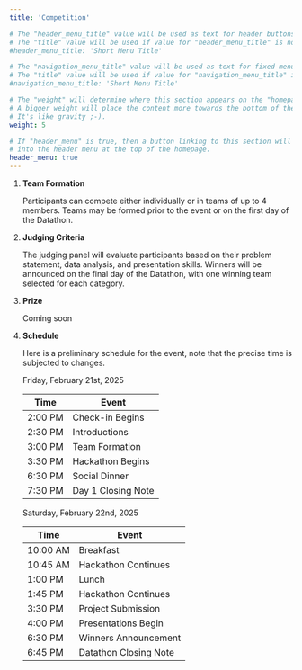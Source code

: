 ```yaml
---
title: 'Competition'

# The "header_menu_title" value will be used as text for header buttons.
# The "title" value will be used if value for "header_menu_title" is not provided.
#header_menu_title: 'Short Menu Title'

# The "navigation_menu_title" value will be used as text for fixed menu items.
# The "title" value will be used if value for "navigation_menu_title" is not provided.
#navigation_menu_title: 'Short Menu Title'

# The "weight" will determine where this section appears on the "homepage".
# A bigger weight will place the content more towards the bottom of the page.
# It's like gravity ;-).
weight: 5

# If "header_menu" is true, then a button linking to this section will be placed
# into the header menu at the top of the homepage.
header_menu: true
---
```


1. **Team Formation**   

    Participants can compete either individually or in teams of up to 4 members. Teams may be formed prior to the event or 
    on the first day of the Datathon. 

2. **Judging Criteria**

    The judging panel will evaluate participants based on their problem statement, data analysis, and presentation skills. 
    Winners will be announced on the final day of the Datathon, with one winning team selected for each category.

3. **Prize**

    Coming soon

4. **Schedule**

    Here is a preliminary schedule for the event, note that the precise time is subjected to changes.

    Friday, February 21st, 2025

    | Time     | Event               | 
    | -------- | ------------------- |
    | 2:00 PM  | Check-in Begins     |
    | 2:30 PM  | Introductions       |
    | 3:00 PM  | Team Formation      |
    | 3:30 PM  | Hackathon Begins    |
    | 6:30 PM  | Social Dinner       |
    | 7:30 PM  | Day 1 Closing Note  |



    Saturday, February 22nd, 2025

    | Time     | Event                |
    | -------- | -------------------  |
    | 10:00 AM | Breakfast            |
    | 10:45 AM | Hackathon Continues  |
    | 1:00 PM  | Lunch                |
    | 1:45 PM  | Hackathon Continues  |
    | 3:30 PM  | Project Submission   |
    | 4:00 PM  | Presentations Begin  |
    | 6:30 PM  | Winners Announcement |
    | 6:45 PM  | Datathon Closing Note|








